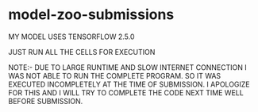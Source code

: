 # model-zoo-submissions

MY MODEL USES TENSORFLOW 2.5.0

JUST RUN ALL THE CELLS FOR EXECUTION

NOTE:- DUE TO LARGE RUNTIME AND SLOW INTERNET CONNECTION I WAS NOT ABLE TO RUN THE COMPLETE PROGRAM. SO IT WAS EXECUTED INCOMPLETELY AT THE TIME OF SUBMISSION. I APOLOGIZE FOR THIS AND I WILL TRY TO COMPLETE THE CODE NEXT TIME WELL BEFORE SUBMISSION.
